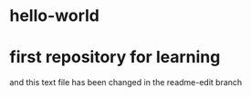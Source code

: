 # hello-world
first repository for learning
====================================
and this text file has been changed in the readme-edit branch
